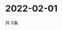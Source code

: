 # 2022-02-01
  共 0条

  <!-- BEGIN -->
  <!-- 最后更新时间Tue Feb 01 2022 01:51:52 GMT+0000 (Coordinated Universal Time) -->
  
  <!-- END -->
  
  